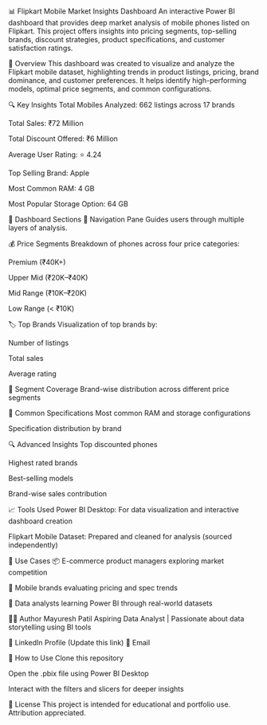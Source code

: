 📊 Flipkart Mobile Market Insights Dashboard
An interactive Power BI dashboard that provides deep market analysis of mobile phones listed on Flipkart. This project offers insights into pricing segments, top-selling brands, discount strategies, product specifications, and customer satisfaction ratings.

📌 Overview
This dashboard was created to visualize and analyze the Flipkart mobile dataset, highlighting trends in product listings, pricing, brand dominance, and customer preferences. It helps identify high-performing models, optimal price segments, and common configurations.

🔍 Key Insights
Total Mobiles Analyzed: 662 listings across 17 brands

Total Sales: ₹72 Million

Total Discount Offered: ₹6 Million

Average User Rating: ⭐ 4.24

Top Selling Brand: Apple

Most Common RAM: 4 GB

Most Popular Storage Option: 64 GB

📁 Dashboard Sections
🧭 Navigation Pane
Guides users through multiple layers of analysis.

💰 Price Segments
Breakdown of phones across four price categories:

Premium (₹40K+)

Upper Mid (₹20K–₹40K)

Mid Range (₹10K–₹20K)

Low Range (< ₹10K)

🏷 Top Brands
Visualization of top brands by:

Number of listings

Total sales

Average rating

🎯 Segment Coverage
Brand-wise distribution across different price segments

🧪 Common Specifications
Most common RAM and storage configurations

Specification distribution by brand

🔍 Advanced Insights
Top discounted phones

Highest rated brands

Best-selling models

Brand-wise sales contribution

📈 Tools Used
Power BI Desktop: For data visualization and interactive dashboard creation

Flipkart Mobile Dataset: Prepared and cleaned for analysis (sourced independently)

📎 Use Cases
📦 E-commerce product managers exploring market competition

📱 Mobile brands evaluating pricing and spec trends

🧠 Data analysts learning Power BI through real-world datasets

🙋‍♂️ Author
Mayuresh Patil
Aspiring Data Analyst | Passionate about data storytelling using BI tools

🔗 LinkedIn Profile (Update this link)
📧 Email

📌 How to Use
Clone this repository

Open the .pbix file using Power BI Desktop

Interact with the filters and slicers for deeper insights

📄 License
This project is intended for educational and portfolio use. Attribution appreciated.
